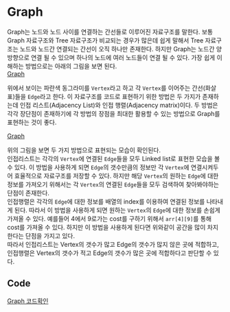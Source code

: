 # Graph
Graph는 노드와 노드 사이를 연결하는 간선들로 이루어진 자료구조를 말한다. 보통 Graph 자료구조와 Tree 자료구조가 비교되는 경우가 많은데 쉽게 말해서 Tree 자료구조는 노드와 노드간 연결되는 간선이 오직 하나만 존재한다. 하지만 Graph는 노드간 양 방향으로 연결 될 수 있으며 하나의 노드에 여러 노드들이 연결 될 수 있다. 가장 쉽게 이해하는 방법으로는 아래의 그림을 보면 된다.  
[Graph](./image/graph_1.PNG)

위에서 보이는 파란색 동그라미를 `Vertex`라고 하고 각 `Vertex`를 이어주는 간선(화살표)들을 `Edge`라고 한다. 이 자료구조를 코드로 표현하기 위한 방법은 두 가지가 존재하는데 인접 리스트(Adjacency List)와 인접 행렬(Adjacency matrix)이다.  두 방법은 각각 장단점이 존재하기에 각 방법의 장점을 최대한 활용할 수 있는 방법으로 Graph를 표현하는 것이 좋다.  

[Graph](./image/graph_2.PNG)

위의 그림을 보면 두 가지 방법으로 표현되는 모습이 확인된다.  
인접리스트는 각각의 `Vertex`에 연결된 `Edge`들을 모두 Linked list로 표현한 모습을 볼 수 있다. 이 방법을 사용하게 되면 `Edge`의 갯수만큼의 정보만 각 `Vertex`에 연결시켜두어 효율적으로 자료구조를 저장할 수 있다. 하지만 해당 `Vertex`의 원하는 `Edge`에 대한 정보를 가져오기 위해서는 각 `Vertex`의 연결된 `Edge`들을 모두 검색하여 찾아봐야하는 단점이 존재한다.  
인접행렬은 각각의 `Edge`에 대한 정보를 배열의 index를 이용하여 연결된 정보를 나타내게 된다. 따라서 이 방법을 사용하게 되면 원하는 `Vertex`의  `Edge`에 대한 정보를 손쉽게 가져올 수 있다. 예를들어 4에서 9로가는 cost를 구하기 위해서 `arr[4][9]`를 통해 cost를 가져올 수 있다. 하지만 이 방법을 사용하게 된다면 위와같이 공간을 많이 차지한다는 단점을 가지고 있다.  
따라서 인접리스트는 Vertex의 갯수가 많고 Edge의 갯수가 많지 않은 곳에 적합하고, 인접행렬은 Vertex의 갯수가 적고 Edge의 갯수가 많은 곳에 적합하다고 판단할 수 있다.  

## Code
[Graph 코드확인](./graph.cpp)